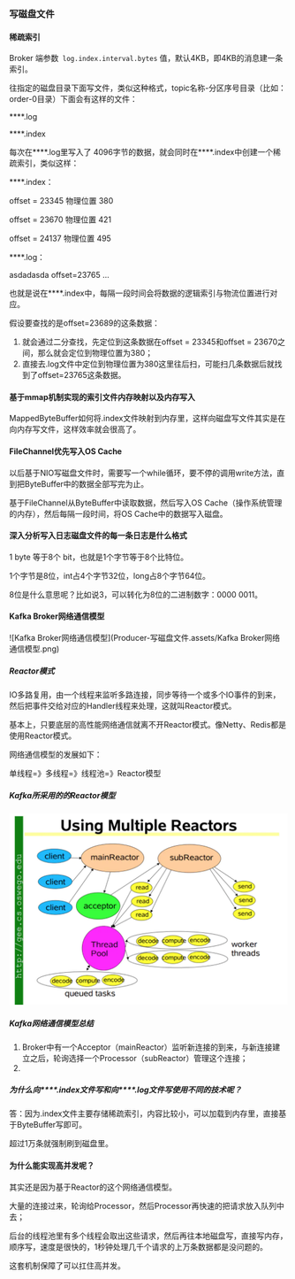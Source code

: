### 写磁盘文件

#### 稀疏索引

Broker 端参数` log.index.interval.bytes` 值，默认4KB，即4KB的消息建一条索引。

往指定的磁盘目录下面写文件，类似这种格式，topic名称-分区序号目录（比如：order-0目录）下面会有这样的文件：

****.log

****.index

每次在****.log里写入了 4096字节的数据，就会同时在****.index中创建一个稀疏索引，类似这样：

****.index：

offset = 23345 物理位置 380

offset = 23670 物理位置 421

offset = 24137 物理位置 495

****.log：

asdadasda offset=23765 ...



也就是说在****.index中，每隔一段时间会将数据的逻辑索引与物流位置进行对应。

假设要查找的是offset=23689的这条数据：

1. 就会通过二分查找，先定位到这条数据在offset = 23345和offset = 23670之间，那么就会定位到物理位置为380；
2. 直接去.log文件中定位到物理位置为380这里往后扫，可能扫几条数据后就找到了offset=23765这条数据。

#### 基于mmap机制实现的索引文件内存映射以及内存写入

MappedByteBuffer如何将.index文件映射到内存里，这样向磁盘写文件其实是在向内存写文件，这样效率就会很高了。

#### FileChannel优先写入OS Cache

以后基于NIO写磁盘文件时，需要写一个while循环，要不停的调用write方法，直到把ByteBuffer中的数据全部写完为止。

基于FileChannel从ByteBuffer中读取数据，然后写入OS Cache（操作系统管理的内存），然后每隔一段时间，将OS Cache中的数据写入磁盘。

#### 深入分析写入日志磁盘文件的每一条日志是什么格式

1 byte 等于8个 bit，也就是1个字节等于8个比特位。

1个字节是8位，int占4个字节32位，long占8个字节64位。

8位是什么意思呢？比如说3，可以转化为8位的二进制数字：0000 0011。

#### Kafka Broker网络通信模型

![Kafka Broker网络通信模型](Producer-写磁盘文件.assets/Kafka Broker网络通信模型.png)

##### Reactor模式

IO多路复用，由一个线程来监听多路连接，同步等待一个或多个IO事件的到来，然后把事件交给对应的Handler线程来处理，这就叫Reactor模式。

基本上，只要底层的高性能网络通信就离不开Reactor模式。像Netty、Redis都是使用Reactor模式。

网络通信模型的发展如下：

单线程=》多线程=》线程池=》Reactor模型

##### Kafka所采用的的Reactor模型

<img src="Producer-写磁盘文件.assets/image-20211020233810655.png" alt="image-20211020233810655" style="zoom:50%;" />

##### Kafka网络通信模型总结

1. Broker中有一个Acceptor（mainReactor）监听新连接的到来，与新连接建立之后，轮询选择一个Processor（subReactor）管理这个连接；
2. 

##### 为什么向****.index文件写和向****.log文件写使用不同的技术呢？

答：因为.index文件主要存储稀疏索引，内容比较小，可以加载到内存里，直接基于ByteBuffer写即可。

超过1万条就强制刷到磁盘里。

#### 为什么能实现高并发呢？

其实还是因为基于Reactor的这个网络通信模型。

大量的连接过来，轮询给Processor，然后Processor再快速的把请求放入队列中去；

后台的线程池里有多个线程会取出这些请求，然后再往本地磁盘写，直接写内存，顺序写，速度是很快的，1秒钟处理几千个请求的上万条数据都是没问题的。

这套机制保障了可以扛住高并发。

